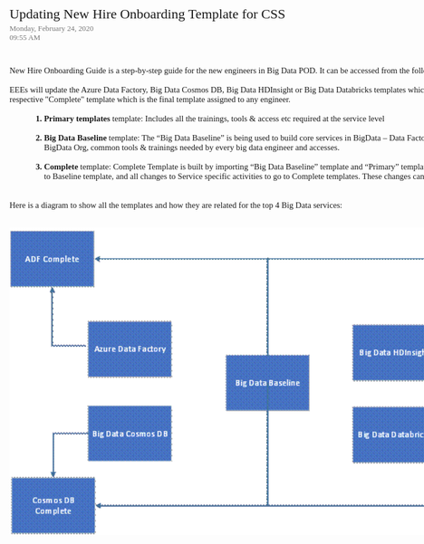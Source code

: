 

<div style='direction:ltr;border-width:100%'>

<div style='direction:ltr;margin-top:0in;margin-left:0in;width:12.177in'>

<div style='direction:ltr;margin-top:0in;margin-left:0in;width:5.1798in'>

<p style='margin:0in;font-family:"Calibri Light";font-size:18.0pt'>Updating New
Hire Onboarding Template for CSS</p>

</div>

<div style='direction:ltr;margin-top:.0388in;margin-left:0in;width:2.5826in'>

<p style='margin:0in;font-family:Calibri;font-size:10.0pt;color:#767676'>Monday,
February 24, 2020</p>

<p style='margin:0in;font-family:Calibri;font-size:10.0pt;color:#767676'>09:55
AM</p>

</div>

<div style='direction:ltr;margin-top:.4305in;margin-left:0in;width:12.177in'>

<p style='margin:0in'><span style='font-family:Calibri;font-size:11.0pt'>New
Hire Onboarding Guide is a step-by-step guide for the new engineers in Big Data POD. It can be accessed from the following location:&nbsp;</span><a href="https://onboard.talent.dynamics.com/project/018921"><span style='font-family:"Segoe UI VSS \(Regular\)";font-size:11.25pt;background:
white'>https://onboard.talent.dynamics.com/</span></a><span style='font-family:Calibri;font-size:
11.0pt'>&nbsp;</span></p>

<p style='margin:0in;font-family:Calibri;font-size:11.0pt'>&nbsp;</p>

<p style='margin:0in;font-family:Calibri;font-size:11.0pt'>EEEs will update the
Azure Data Factory, Big Data Cosmos DB, Big Data HDInsight or Big Data Databricks templates which will be merged with Big Data Baseline
template and pushed to the respective "Complete" template which is the final template
assigned to any engineer. </p>

<p style='margin:0in;font-family:Calibri;font-size:11.0pt'>&nbsp;</p>

<ol type="1" style='margin-left:.375in;direction:ltr;unicode-bidi:embed;
 margin-top:0in;margin-bottom:0in;font-family:Calibri;font-size:11.0pt;
 font-weight:bold;font-style:normal'>
 <li value="1" style='margin-top:0;margin-bottom:0;vertical-align:middle;
     font-weight:bold'><span style='font-family:Calibri;font-size:11.0pt;
     font-weight:bold;font-style:normal;font-weight:bold;font-family:Calibri;
     font-size:11.0pt'>Primary templates</span><span style='font-family:Calibri;
     font-size:11.0pt;font-weight:normal;font-style:normal;font-weight:normal;
     font-family:Calibri;font-size:11.0pt'> template: Includes all the
     trainings, tools &amp; access etc required at the service level</span></li>
</ol>

<p style='margin:0in;margin-left:.375in;font-family:Calibri;font-size:11.0pt'>&nbsp;</p>

<ol type="1" style='margin-left:.375in;direction:ltr;unicode-bidi:embed;
 margin-top:0in;margin-bottom:0in;font-family:Calibri;font-size:11.0pt;
 font-weight:bold;font-style:normal'>
 <li value="2" style='margin-top:0;margin-bottom:0;vertical-align:middle;
     font-weight:bold'><span style='font-family:Calibri;font-size:11.0pt;
     font-weight:bold;font-style:normal;font-weight:bold;font-family:Calibri;
     font-size:11.0pt'>Big Data Baseline</span><span style='font-family:Calibri;
     font-size:11.0pt;font-weight:normal;font-style:normal;font-weight:normal;
     font-family:Calibri;font-size:11.0pt'> template: The “Big Data Baseline”
     is being used to build core services in BigData – Data Factory, HDI,
     Databricks, and Cosmos DB. It includes the details about the BigData Org,
     common tools &amp; trainings needed by every big data engineer and
     accesses.</span></li>
</ol>

<p style='margin:0in;margin-left:.375in;font-family:Calibri;font-size:11.0pt'>&nbsp;</p>

<ol type="1" style='margin-left:.375in;direction:ltr;unicode-bidi:embed;
 margin-top:0in;margin-bottom:0in;font-family:Calibri;font-size:11.0pt;
 font-weight:bold;font-style:normal'>
 <li value="3" style='margin-top:0;margin-bottom:0;vertical-align:middle;
     font-weight:bold'><span style='font-family:Calibri;font-size:11.0pt;
     font-weight:bold;font-style:normal;font-weight:bold;font-family:Calibri;
     font-size:11.0pt'>Complete</span><span style='font-family:Calibri;
     font-size:11.0pt;font-weight:normal;font-style:normal;font-weight:normal;
     font-family:Calibri;font-size:11.0pt'> template: Complete Template is built by
     importing “Big Data Baseline” template and “Primary” templates.
     We want all changes that are applicable to all Big Data engineers to go to
     Baseline template, and all changes to Service specific activities to go to
     Complete templates. These changes can then be pushed, and
     reflected to the Complete templates. </span></li>
</ol>

<p style='margin:0in;font-family:Calibri;font-size:11.0pt'>&nbsp;</p>

<p style='margin:0in;font-family:Calibri;font-size:11.0pt'>&nbsp;</p>

<p style='margin:0in;font-family:Calibri;font-size:11.0pt'>Here is a diagram to
show all the templates and how they are related for the top 4 Big Data
services:</p>

<p style='margin:0in;font-family:Calibri;font-size:11.0pt'>&nbsp;</p>

<p style='margin:0in;margin-left:.375in'>

![2020-02-28_16h10_44.png](/.attachments/2020-02-28_16h10_44-16be6a54-37f7-45f6-8709-1d9b9db74389.png)

<p><cite style='margin:0in;font-family:Calibri;font-size:9.0pt;color:#595959'>&nbsp;</cite></p>

</div>

</div>

</div>

<div>


